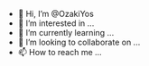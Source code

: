 - 👋 Hi, I’m @OzakiYos
- 👀 I’m interested in ...
- 🌱 I’m currently learning ...
- 💞️ I’m looking to collaborate on ...
- 📫 How to reach me ...

<!---
OzakiYos/OzakiYos is a ✨ special ✨ repository because its `README.md` (this file) appears on your GitHub profile.
You can click the Preview link to take a look at your changes.
--->
